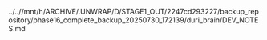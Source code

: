 ../..//mnt/h/ARCHIVE/.UNWRAP/D/STAGE1_OUT/2247cd293227/backup_repository/phase16_complete_backup_20250730_172139/duri_brain/DEV_NOTES.md